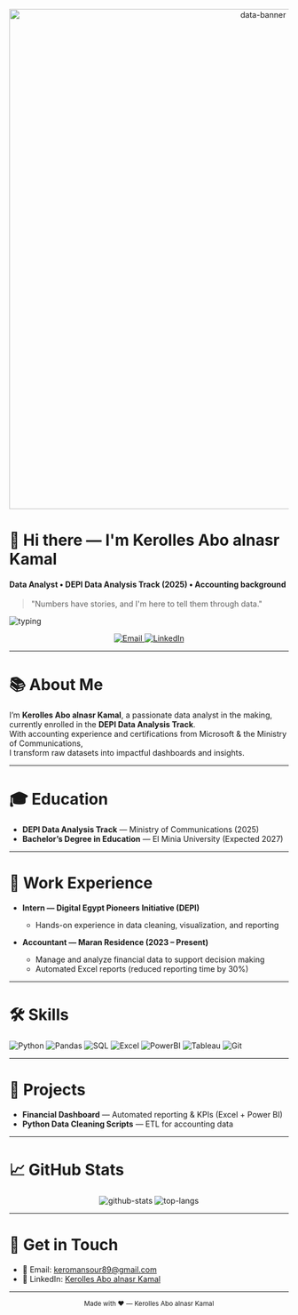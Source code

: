<!-- =========================
     README — Kerolles Abo alnasr Kamal
   ========================= -->

<p align="center">
  <img width="900" alt="data-banner" src="https://media.giphy.com/media/v1.Y2lkPTc5MGI3NjExM2ZxN3pyNDF1b2x2cHhpczloYXZ2Z2p1cnN1OGV6a2o2dGd6eTI2NyZlcD12MV9naWZzX3NlYXJjaCZjdD1n/qgQUggAC3Pfv687qPC/giphy.gif" />
</p>

# 👋 Hi there — I'm Kerolles Abo alnasr Kamal
#### Data Analyst • DEPI Data Analysis Track (2025) • Accounting background  
> "Numbers have stories, and I'm here to tell them through data."

![typing](https://readme-typing-svg.herokuapp.com?font=Fira+Code&size=22&duration=3000&color=007ACC&center=true&vCenter=true&width=700&lines=Transforming+raw+datasets+into+impactful+insights;From+Excel+to+Python+to+Power+BI;Data+is+the+new+oil+—+I+refine+it!)

<p align="center">
  <a href="mailto:keromansour89@gmail.com">
    <img alt="Email" src="https://img.shields.io/badge/Email-keromansour89%40gmail.com-red?style=for-the-badge&logo=gmail&logoColor=white"/>
  </a>
  <a href="https://www.linkedin.com/in/kerolles-abo-alnasr-21510a291?utm_source=share&utm_campaign=share_via&utm_content=profile&utm_medium=android_app">
    <img alt="LinkedIn" src="https://img.shields.io/badge/LinkedIn-Profile-blue?style=for-the-badge&logo=linkedin&logoColor=white"/>
  </a>
</p>

---

# 📚 About Me
I’m **Kerolles Abo alnasr Kamal**, a passionate data analyst in the making,  
currently enrolled in the **DEPI Data Analysis Track**.  
With accounting experience and certifications from Microsoft & the Ministry of Communications,  
I transform raw datasets into impactful dashboards and insights.

---

# 🎓 Education
- **DEPI Data Analysis Track** — Ministry of Communications (2025)  
- **Bachelor’s Degree in Education** — El Minia University (Expected 2027)

---

# 💼 Work Experience
- **Intern — Digital Egypt Pioneers Initiative (DEPI)**  
  - Hands-on experience in data cleaning, visualization, and reporting  

- **Accountant — Maran Residence (2023 – Present)**  
  - Manage and analyze financial data to support decision making  
  - Automated Excel reports (reduced reporting time by 30%)

---

# 🛠️ Skills
<p>
  <img alt="Python" src="https://img.shields.io/badge/-Python-3776AB?style=for-the-badge&logo=python&logoColor=white"/>
  <img alt="Pandas" src="https://img.shields.io/badge/-pandas-150458?style=for-the-badge&logo=pandas&logoColor=white"/>
  <img alt="SQL" src="https://img.shields.io/badge/-SQL-0064a5?style=for-the-badge&logo=mysql&logoColor=white"/>
  <img alt="Excel" src="https://img.shields.io/badge/-Excel-217346?style=for-the-badge&logo=microsoft-excel&logoColor=white"/>
  <img alt="PowerBI" src="https://img.shields.io/badge/-Power%20BI-F2C811?style=for-the-badge&logo=microsoft-power-bi&logoColor=black"/>
  <img alt="Tableau" src="https://img.shields.io/badge/-Tableau-005CAA?style=for-the-badge&logo=tableau&logoColor=white"/>
  <img alt="Git" src="https://img.shields.io/badge/-Git-F05032?style=for-the-badge&logo=git&logoColor=white"/>
</p>

---

# 🚀 Projects
- **Financial Dashboard** — Automated reporting & KPIs (Excel + Power BI)  
- **Python Data Cleaning Scripts** — ETL for accounting data  

---

# 📈 GitHub Stats
<p align="center">
  <img alt="github-stats" src="https://github-readme-stats.vercel.app/api?username=kero207&show_icons=true&theme=tokyonight"/>
  <img alt="top-langs" src="https://github-readme-stats.vercel.app/api/top-langs/?username=kero207&layout=compact&theme=tokyonight"/>
</p>

---

# 🤝 Get in Touch
- 📧 Email: keromansour89@gmail.com  
- 💼 LinkedIn: [Kerolles Abo alnasr Kamal](https://www.linkedin.com/in/kerolles-abo-alnasr-21510a291?utm_source=share&utm_campaign=share_via&utm_content=profile&utm_medium=android_app)  

---

<p align="center">
  <sub>Made with ❤️ — Kerolles Abo alnasr Kamal</sub>
</p></p>
